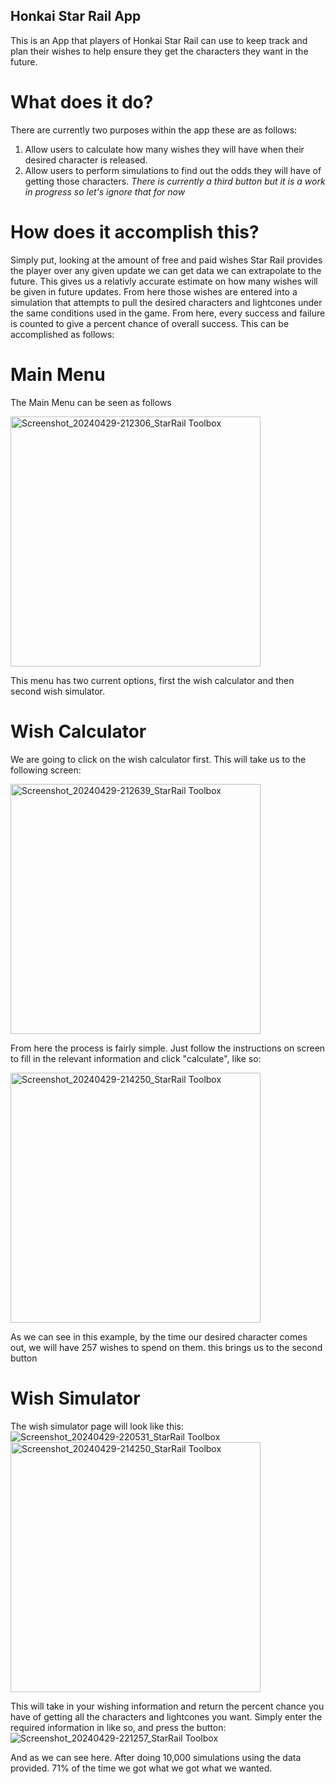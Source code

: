 ## Honkai Star Rail App

This is an App that players of Honkai Star Rail can use to keep track and plan their wishes to help ensure they get the characters they want in the future.

# What does it do?
There are currently two purposes within the app these are as follows:
1. Allow users to calculate how many wishes they will have when their desired character is released.
2. Allow users to perform simulations to find out the odds they will have of getting those characters.
*There is currently a third button but it is a work in progress so let's ignore that for now*

# How does it accomplish this?

Simply put, looking at the amount of free and paid wishes Star Rail provides the player over any given update we can get data we can extrapolate to the future. This gives us a relativly accurate estimate on how many wishes will be given in future updates.
From here those wishes are entered into a simulation that attempts to pull the desired characters and lightcones under the same conditions used in the game. From here, every success and failure is counted to give a percent chance of overall success.
This can be accomplished as follows:

# Main Menu
The Main Menu can be seen as follows

<img src="https://github.com/J-Alexander99/HonkaiStarRailApp/assets/148716418/46f134b8-23b6-4f61-80f7-840cf7f9ce35" alt="Screenshot_20240429-212306_StarRail Toolbox" width="400">


This menu has two current options, first the wish calculator and then second wish simulator.
# Wish Calculator
We are going to click on the wish calculator first.
This will take us to the following screen:

<img src="https://github.com/J-Alexander99/HonkaiStarRailApp/assets/148716418/7ced32c7-df5b-4752-a4e2-e2bf5353daeb" alt="Screenshot_20240429-212639_StarRail Toolbox" width="400">

From here the process is fairly simple. Just follow the instructions on screen to fill in the relevant information and click "calculate", like so:

<img src="https://github.com/J-Alexander99/HonkaiStarRailApp/assets/148716418/7d37d4a6-e32a-41dd-a733-a68a63675bfb" alt="Screenshot_20240429-214250_StarRail Toolbox" width="400">

As we can see in this example, by the time our desired character comes out, we will have 257 wishes to spend on them.
this brings us to the second button

# Wish Simulator
The wish simulator page will look like this:
![Screenshot_20240429-220531_StarRail Toolbox](https://github.com/J-Alexander99/HonkaiStarRailApp/assets/148716418/a836ba40-0d77-4ff1-b733-467e24c01512)
<img src="[https://github.com/J-Alexander99/HonkaiStarRailApp/assets/148716418/7d37d4a6-e32a-41dd-a733-a68a63675bfb](https://github.com/J-Alexander99/HonkaiStarRailApp/assets/148716418/a836ba40-0d77-4ff1-b733-467e24c01512)" alt="Screenshot_20240429-214250_StarRail Toolbox" width="400">

This will take in your wishing information and return the percent chance you have of getting all the characters and lightcones you want.
Simply enter the required information in like so, and press the button:
![Screenshot_20240429-221257_StarRail Toolbox](https://github.com/J-Alexander99/HonkaiStarRailApp/assets/148716418/e501371b-112c-4a6c-8edc-8497cb21bb9c)

And as we can see here. After doing 10,000 simulations using the data provided. 71% of the time we got what we got what we wanted.






